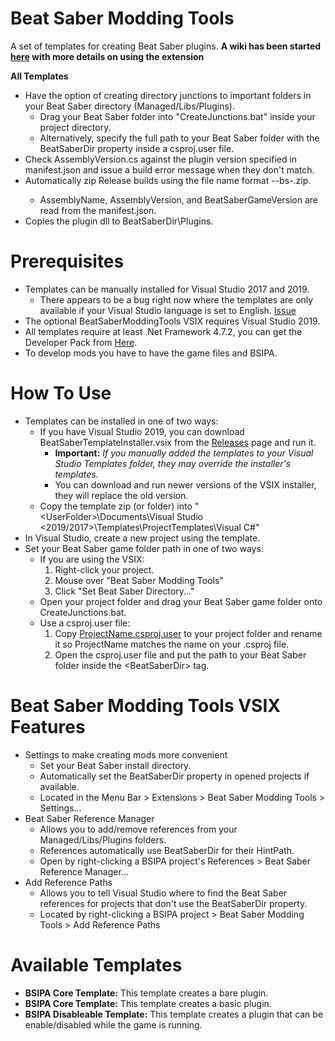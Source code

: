 # Beat Saber Modding Tools
A set of templates for creating Beat Saber plugins.
**A wiki has been started [here](https://github.com/Zingabopp/BeatSaberModdingTools/wiki) with more details on using the extension**

**All Templates**
* Have the option of creating directory junctions to important folders in your Beat Saber directory (Managed/Libs/Plugins).
  * Drag your Beat Saber folder into "CreateJunctions.bat" inside your project directory.
  * Alternatively, specify the full path to your Beat Saber folder with the BeatSaberDir property inside a csproj.user file.
* Check AssemblyVersion.cs against the plugin version specified in manifest.json and issue a build error message when they don't match.
* Automatically zip Release builds using the file name format <AssemblyName>-<AssemblyVersion>-bs<BeatSaberGameVersion>-<GithubCommitHash>.zip.
  * AssemblyName, AssemblyVersion, and BeatSaberGameVersion are read from the manifest.json.
* Copies the plugin dll to BeatSaberDir\Plugins.

# Prerequisites
* Templates can be manually installed for Visual Studio 2017 and 2019.
  * There appears to be a bug right now where the templates are only available if your Visual Studio language is set to English. [Issue](https://github.com/Zingabopp/BeatSaberModdingTools/issues/4)
* The optional BeatSaberModdingTools VSIX requires Visual Studio 2019.
* All templates require at least .Net Framework 4.7.2, you can get the Developer Pack from [Here](https://dotnet.microsoft.com/download/visual-studio-sdks).
* To develop mods you have to have the game files and BSIPA.

# How To Use
* Templates can be installed in one of two ways:
  * If you have Visual Studio 2019, you can download BeatSaberTemplateInstaller.vsix from the [Releases](https://github.com/Zingabopp/BeatSaberTemplates/releases) page and run it.
    * **Important:** *If you manually added the templates to your Visual Studio Templates folder, they may override the installer's templates.*
    * You can download and run newer versions of the VSIX installer, they will replace the old version.
  * Copy the template zip (or folder) into "\<UserFolder>\Documents\Visual Studio <2019/2017>\Templates\ProjectTemplates\Visual C#"
* In Visual Studio, create a new project using the template.
* Set your Beat Saber game folder path in one of two ways:
  * If you are using the VSIX:
    1. Right-click your project.
    2. Mouse over "Beat Saber Modding Tools"
    3. Click "Set Beat Saber Directory..."
  * Open your project folder and drag your Beat Saber game folder onto CreateJunctions.bat.
  * Use a csproj.user file:
    1. Copy [ProjectName.csproj.user](https://github.com/Zingabopp/BeatSaberTemplates/blob/master/ProjectName.csproj.user) to your project folder and rename it so ProjectName matches the name on your .csproj file.
    2. Open the csproj.user file and put the path to your Beat Saber folder inside the \<BeatSaberDir> tag.

# Beat Saber Modding Tools VSIX Features
* Settings to make creating mods more convenient
  * Set your Beat Saber install directory.
  * Automatically set the BeatSaberDir property in opened projects if available.
  * Located in the Menu Bar > Extensions > Beat Saber Modding Tools > Settings...
* Beat Saber Reference Manager
  * Allows you to add/remove references from your Managed/Libs/Plugins folders.
  * References automatically use BeatSaberDir for their HintPath.
  * Open by right-clicking a BSIPA project's References > Beat Saber Reference Manager...
* Add Reference Paths
  * Allows you to tell Visual Studio where to find the Beat Saber references for projects that don't use the BeatSaberDir property.
  * Located by right-clicking a BSIPA project > Beat Saber Modding Tools > Add Reference Paths
  
# Available Templates
* **BSIPA Core Template:** This template creates a bare plugin.
* **BSIPA Core Template:** This template creates a basic plugin.
* **BSIPA Disableable Template:** This template creates a plugin that can be enable/disabled while the game is running.
